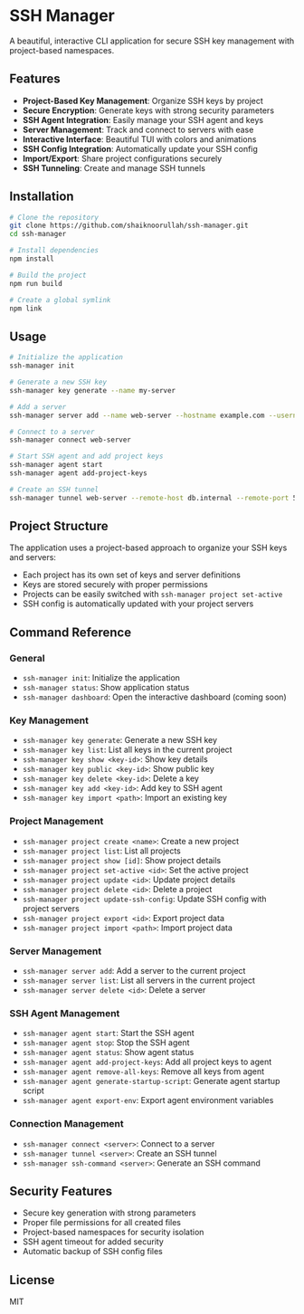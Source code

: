 # SSH Manager

A beautiful, interactive CLI application for secure SSH key management with project-based namespaces.

## Features

- **Project-Based Key Management**: Organize SSH keys by project
- **Secure Encryption**: Generate keys with strong security parameters
- **SSH Agent Integration**: Easily manage your SSH agent and keys
- **Server Management**: Track and connect to servers with ease
- **Interactive Interface**: Beautiful TUI with colors and animations
- **SSH Config Integration**: Automatically update your SSH config
- **Import/Export**: Share project configurations securely
- **SSH Tunneling**: Create and manage SSH tunnels

## Installation

```bash
# Clone the repository
git clone https://github.com/shaiknoorullah/ssh-manager.git
cd ssh-manager

# Install dependencies
npm install

# Build the project
npm run build

# Create a global symlink
npm link
```

## Usage

```bash
# Initialize the application
ssh-manager init

# Generate a new SSH key
ssh-manager key generate --name my-server

# Add a server
ssh-manager server add --name web-server --hostname example.com --username admin

# Connect to a server
ssh-manager connect web-server

# Start SSH agent and add project keys
ssh-manager agent start
ssh-manager agent add-project-keys

# Create an SSH tunnel
ssh-manager tunnel web-server --remote-host db.internal --remote-port 5432
```

## Project Structure

The application uses a project-based approach to organize your SSH keys and servers:

- Each project has its own set of keys and server definitions
- Keys are stored securely with proper permissions
- Projects can be easily switched with `ssh-manager project set-active`
- SSH config is automatically updated with your project servers

## Command Reference

### General

- `ssh-manager init`: Initialize the application
- `ssh-manager status`: Show application status
- `ssh-manager dashboard`: Open the interactive dashboard (coming soon)

### Key Management

- `ssh-manager key generate`: Generate a new SSH key
- `ssh-manager key list`: List all keys in the current project
- `ssh-manager key show <key-id>`: Show key details
- `ssh-manager key public <key-id>`: Show public key
- `ssh-manager key delete <key-id>`: Delete a key
- `ssh-manager key add <key-id>`: Add key to SSH agent
- `ssh-manager key import <path>`: Import an existing key

### Project Management

- `ssh-manager project create <name>`: Create a new project
- `ssh-manager project list`: List all projects
- `ssh-manager project show [id]`: Show project details
- `ssh-manager project set-active <id>`: Set the active project
- `ssh-manager project update <id>`: Update project details
- `ssh-manager project delete <id>`: Delete a project
- `ssh-manager project update-ssh-config`: Update SSH config with project servers
- `ssh-manager project export <id>`: Export project data
- `ssh-manager project import <path>`: Import project data

### Server Management

- `ssh-manager server add`: Add a server to the current project
- `ssh-manager server list`: List all servers in the current project
- `ssh-manager server delete <id>`: Delete a server

### SSH Agent Management

- `ssh-manager agent start`: Start the SSH agent
- `ssh-manager agent stop`: Stop the SSH agent
- `ssh-manager agent status`: Show agent status
- `ssh-manager agent add-project-keys`: Add all project keys to agent
- `ssh-manager agent remove-all-keys`: Remove all keys from agent
- `ssh-manager agent generate-startup-script`: Generate agent startup script
- `ssh-manager agent export-env`: Export agent environment variables

### Connection Management

- `ssh-manager connect <server>`: Connect to a server
- `ssh-manager tunnel <server>`: Create an SSH tunnel
- `ssh-manager ssh-command <server>`: Generate an SSH command

## Security Features

- Secure key generation with strong parameters
- Proper file permissions for all created files
- Project-based namespaces for security isolation
- SSH agent timeout for added security
- Automatic backup of SSH config files

## License

MIT